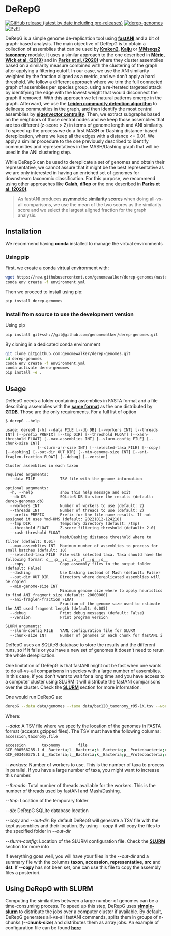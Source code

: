 
# DeRepG


[![GitHub release (latest by date including pre-releases)](https://img.shields.io/github/v/release/genomewalker/derep-genomes?include_prereleases&label=version)](https://github.com/genomewalker/derep-genomes/releases) [![derep-genomes](https://github.com/genomewalker/derep-genomes/workflows/derepG_ci/badge.svg)](https://github.com/genomewalker/derep-genomes/actions) [![PyPI](https://img.shields.io/pypi/v/derep-genomes)](https://pypi.org/project/derep-genomes/)

DeRepG is a simple genome de-replication tool using [**fastANI**](https://github.com/ParBLiSS/FastANI) and a bit of graph-based analysis. The main objective of DeRepG is to obtain a collection of assemblies that can be used by [**Kraken2**](https://github.com/DerrickWood/kraken2), [**Kaiju**](https://github.com/bioinformatics-centre/kaiju) or [**MMseqs2 taxonomy**](https://github.com/soedinglab/MMseqs2/wiki#taxonomy-assignment) module. It uses a similar approach to the one described in [**Méric, Wick et al. (2019)**](https://www.biorxiv.org/content/10.1101/712166v1) and in [**Parks et al. (2020)**](https://rdcu.be/b3OI7) where they cluster assemblies based on a similarity measure combined with the clustering of the graph after applying a filtering cutoff. In our case, we use the ANI similarity weighted by the fraction aligned as a metric, and we don't apply a hard threshold. We follow a different approach where we trim the full connected graph of assemblies per species group, using a re-iterated targeted attack by identifying the edge with the lowest weight that would disconnect the graph if removed. With this approach we let natural patterns emerge in the graph. Afterward, we use the [**Leiden community detection algorithm**](https://www.nature.com/articles/s41598-019-41695-z) to delineate communities in the graph, and then identify the most central assemblies by [**eigenvector centrality**](https://en.wikipedia.org/wiki/Eigenvector_centrality). Then, we extract subgraphs based on the neighbors of those central nodes and we keep those assemblies that are too different (z-score > 2) in terms of genome length and ANI similarity. To speed up the process we do a first MASH or Dashing distance-based dereplication, where we keep all the edges with a distance <= 0.01. We apply a similar procedure to the one previously described to identify communities and representatives in the MASH/Dashing graph that will be used in the ANI clustering step. 

While DeRepG can be used to dereplicate a set of genomes and obtain their representative, we cannot assure that it might be the best representative as we are only interested in having an enriched set of genomes for downstream taxonomic classification. For this purpose, we recommend using other approaches like [**Galah**](https://github.com/wwood/galah), [**dRep**](https://drep.readthedocs.io/) or the one described in [**Parks et al. (2020)**](https://rdcu.be/b3OI7).

> As fastANI produces [asymmetric similarity scores](https://github.com/ParBLiSS/FastANI/issues/36) when doing all-vs-all comparisons, we use the mean of the two scores as the similarity score and we select the largest aligned fraction for the graph analysis.

## Installation
We recommend having **conda** installed to manage the virtual environments

### Using pip

First, we create a conda virtual environment with:

```bash
wget https://raw.githubusercontent.com/genomewalker/derep-genomes/master/environment.yml
conda env create -f environment.yml
```

Then we proceed to install using pip:

```bash
pip install derep-genomes
```

### Install from source to use the development version

Using pip

```bash
pip install git+ssh://git@github.com/genomewalker/derep-genomes.git
```

By cloning in a dedicated conda environment

```bash
git clone git@github.com:genomewalker/derep-genomes.git
cd derep-genomes
conda env create -f environment.yml
conda activate derep-genomes
pip install -e .
```


## Usage

DeRepG needs a folder containing assemblies in FASTA format and a file describing assemblies with the [**same format**](https://data.ace.uq.edu.au/public/gtdb/data/releases/release95/95.0/bac120_taxonomy_r95.tsv) as the one distributed by [**GTDB**](/vol/cloud/christiane/NCBI_taxdb_integration/Testing4/viral/assembly_taxonomy.txt). Those are the only requirements. For a full list of option

```
$ derepG --help

usage: derepG [-h] --data FILE [--db DB] [--workers INT] [--threads INT] [--prefix PREFIX] [--tmp DIR] [--threshold FLOAT] [--xash-threshold FLOAT] [--max-assemblies INT] [--slurm-config FILE] [--chunk-size INT]
              [--slurm-arr-size INT] [--selected-taxa FILE] [--copy] [--dashing] [--out-dir OUT_DIR] [--min-genome-size INT] [--ani-fraglen-fraction FLOAT] [--debug] [--version]

Cluster assemblies in each taxon

required arguments:
  --data FILE           TSV file with the genome information

optional arguments:
  -h, --help            show this help message and exit
  --db DB               SQLite3 DB to store the results (default: derep-genomes.db)
  --workers INT         Number of workers to use (default: 2)
  --threads INT         Number of threads to use (default: 2)
  --prefix PREFIX       Prefix for the file name results. If not assigned it uses Ymd-HMS (default: 20221012-124218)
  --tmp DIR             Temporary directory (default: /tmp)
  --threshold FLOAT     Z-score filtering threshold (default: 2.0)
  --xash-threshold FLOAT
                        Mash/Dashing distance threshold where to filter (default: 0.01)
  --max-assemblies INT  Maximum number of assemblies to process for small batches (default: 10)
  --selected-taxa FILE  File with selected taxa. Taxa should have the following formar: d__;p__;c__;o__;f__;g__;s__
  --copy                Copy assembly files to the output folder (default: False)
  --dashing             Use Dashing instead of Mash (default: False)
  --out-dir OUT_DIR     Directory where dereplicated assemblies will be copied
  --min-genome-size INT
                        Minimum genome size where to apply heuristics to find ANI fragment size (default: 20000000)
  --ani-fraglen-fraction FLOAT
                        Fraction of the genome size used to estimate the ANI used fragment length (default: 0.005)
  --debug               Print debug messages (default: False)
  --version             Print program version

SLURM arguments:
  --slurm-config FILE   YAML configuration file for SLURM
  --chunk-size INT      Number of genomes in each chunk for fastANI i
  ```

DeRepG uses an SQLite3 database to store the results and the different runs, so if it fails or you have a new set of genomes it doesn't need to rerun the whole dereplication.

One limitation of DeRepG is that fastANI might not be fast when one wants to do all-vs-all comparisons in species with a large number of assemblies. In this case, if you don't want to wait for a long time and you have access to a computer cluster using SLURM it will distribute the fastANI comparisons over the cluster. Check the [**SLURM**](#using-derepg-with-slurm) section for more information.

One would run DeRepG as:

```bash
derepG --data data/genomes --taxa data/bac120_taxonomy_r95-1K.tsv --workers 2 --threads 32 --tmp ./ --db test5k-1.db --copy --out-dir gtdb-derep-1k --slurm-config slurm.yaml
```

Where:

*--data*: A TSV file where we specify the location of the genomes in FASTA format (accepts gzipped files). The TSV must have the following columns: `accession,taxonomy,file`


```bash
accession       taxonomy        file
GCF_000566285.1 d__Bacteria;l__Bacteria;k__Bacteria;p__Proteobacteria;c__Gammaproteobacteria;o__Enterobacterales;f__Enterobacteriaceae;g__Escherichia;s__Escherichia coli       /data/genomes/GCF_000566285.1_genomic.fna.gz
GCF_003460375.1 d__Bacteria;l__Bacteria;k__Bacteria;p__Proteobacteria;c__Gammaproteobacteria;o__Enterobacterales;f__Enterobacteriaceae;g__Escherichia;s__Escherichia coli       /data/genomes/GCF_003460375.1_genomic.fna.gz
```


*--workers*: Number of workers to use. This is the number of taxa to process in parallel. If you have a large number of taxa, you might want to increase this number.

*--threads*: Total number of threads available for the workers. This is the number of threads used by fastANI and Mash/Dashing.

*--tmp*: Location of the temporary folder

*--db*: DeRepG SQLite database location

*--copy* and *--out-dir*: By default DeRepG will generate a TSV file with the kept assemblies and their location. By using *--copy* it will copy the files to the specified folder in *--out-dir*

*--slurm-config*: Location of the SLURM configuration file. Check the [**SLURM**](#using-derepg-with-slurm) section for more info

If everything goes well, you will have your files in the *--out-dir* and a summary file with the columns **taxon**, **accession**, **representative**, **src** and **dst**. If **--copy** has not been set, one can use this file to copy the assembly files a posteriori.

## Using DeRepG with SLURM

Computing the similarities between a large number of genomes can be a time-consuming process. To speed up this step, DeRepG uses [**simple-slurm**](https://github.com/amq92/simple-slurm) to distribute the jobs over a computer cluster if available. By default, DeRepG generates all-vs-all fastANI commands, splits them in groups of n-chunks (**--chunk-size**) and distributes them as array jobs. An example of configuration file can be found [**here**](https://github.com/amq92/simple-slurm#using-configuration-files)
